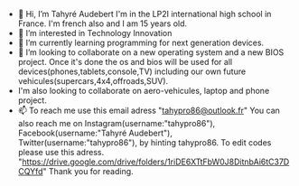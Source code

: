 - 👋 Hi, I’m Tahyré Audebert I'm in the LP2I international high school in France. I'm french also and I am 15 years old.
- 👀 I’m interested in Technology Innovation
- 🌱 I’m currently learning programming for next generation devices.
- 💞️ I’m looking to collaborate on a new operating system and a new BIOS project. Once it's done the os and bios will be used for all devices(phones,tablets,console,TV) including our own future vehicules(supercars,4x4,offroads,SUV).
-   I'm also looking to collaborate on aero-vehicules, laptop and phone project.
- 📫 To reach me use this email adress "tahypro86@outlook.fr" You can also reach me on Instagram(username:"tahypro86"), Facebook(username:"Tahyré Audebert"), Twitter(username:"tahypro86"), by hinting tahypro86.
To edit codes please use this adress. "https://drive.google.com/drive/folders/1riDE6XTtFbW0J8DitnbAi6tC37DCQYfd"
Thank you for reading.
